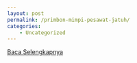 ```yaml
---
layout: post
permalink: /primbon-mimpi-pesawat-jatuh/
categories:
    - Uncategorized
---
```


[Baca Selengkapnya](/09)